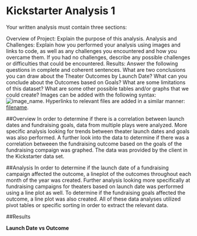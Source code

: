 # Kickstarter Analysis 1

Your written analysis must contain three sections:

Overview of Project: Explain the purpose of this analysis.
Analysis and Challenges: Explain how you performed your analysis using images and links to code, as well as any challenges you encountered and how you overcame them. If you had no challenges, describe any possible challenges or difficulties that could be encountered.
Results: Answer the following questions in complete and coherent sentences.
What are two conclusions you can draw about the Theater Outcomes by Launch Date?
What can you conclude about the Outcomes based on Goals?
What are some limitations of this dataset?
What are some other possible tables and/or graphs that we could create?
Images can be added with the following syntax: ![image_name](path/to/image_name.png).
Hyperlinks to relevant files are  added in a similar manner: [filename](path/to/filename.xlxs).

##Overview
In order to determine if there is a correlation between launch dates and fundraising goals, data from multiple plays were analyzed. More specific analysis looking for trends between theater launch dates and goals was also performed. A further look into the data to determine if there was a correlation betweeen the fundraising outcome based on the goals of the fundraising compaign was graphed. The data was provided by the client in the Kickstarter data set.  

##Analysis
In order to determine if the launch date of a fundraising campaign affected the outcome, a lineplot of the outcomes throughout each month of the year was created. Further analysis looking more specifically at fundraising campaigns for theaters based on launch date was performed using a line plot as well. To determine if the fundraising goals affected the outcome, a line plot was also created. All of these data analyses utilized pivot tables or specific sorting in order to extract the relevant data. 

##Results

**Launch Date vs Outcome**








